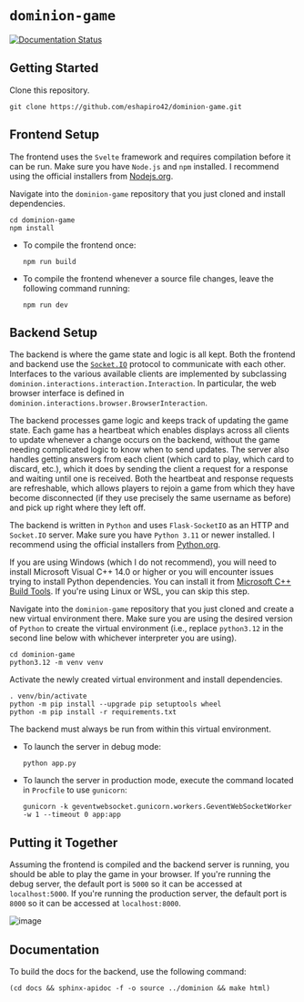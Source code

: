 # `dominion-game`

[![Documentation Status](https://readthedocs.org/projects/dominion-game/badge/?version=latest)](https://dominion-game.readthedocs.io/en/latest/?badge=latest)


## Getting Started

Clone this repository.

```
git clone https://github.com/eshapiro42/dominion-game.git
``` 

## Frontend Setup

The frontend uses the `Svelte` framework and requires compilation before it can be run. Make sure you have `Node.js` and `npm` installed. I recommend using the official installers from [Nodejs.org](https://nodejs.org/en/download/).

Navigate into the `dominion-game` repository that you just cloned and install dependencies. 

```
cd dominion-game
npm install
```

* To compile the frontend once:
    ```
    npm run build
    ```

* To compile the frontend whenever a source file changes, leave the following command running:
    ```
    npm run dev
    ```

## Backend Setup

The backend is where the game state and logic is all kept. Both the frontend and backend use the [`Socket.IO`](https://socket.io/) protocol to communicate with each other. Interfaces to the various available clients are implemented by subclassing `dominion.interactions.interaction.Interaction`. In particular, the web browser interface is defined in `dominion.interactions.browser.BrowserInteraction`. 

The backend processes game logic and keeps track of updating the game state. Each game has a heartbeat which enables displays across all clients to update whenever a change occurs on the backend, without the game needing complicated logic to know when to send updates. The server also handles getting answers from each client (which card to play, which card to discard, etc.), which it does by sending the client a request for a response and waiting until one is received. Both the heartbeat and response requests are refreshable, which allows players to rejoin a game from which they have become disconnected (if they use precisely the same username as before) and pick up right where they left off.

The backend is written in `Python` and uses `Flask-SocketIO` as an HTTP and `Socket.IO` server. Make sure you have `Python 3.11` or newer installed. I recommend using the official installers from [Python.org](https://www.python.org/downloads/).

If you are using Windows (which I do not recommend), you will need to install Microsoft Visual C++ 14.0 or higher or you will encounter issues trying to install Python dependencies. You can install it from [Microsoft C++ Build Tools](https://visualstudio.microsoft.com/visual-cpp-build-tools/). If you're using Linux or WSL, you can skip this step.

Navigate into the `dominion-game` repository that you just cloned and create a new virtual environment there. Make sure you are using the desired version of `Python` to create the virtual environment (i.e., replace `python3.12` in the second line below with whichever interpreter you are using).

```
cd dominion-game
python3.12 -m venv venv
```

Activate the newly created virtual environment and install dependencies.

```
. venv/bin/activate
python -m pip install --upgrade pip setuptools wheel
python -m pip install -r requirements.txt
```

The backend must always be run from within this virtual environment.

* To launch the server in debug mode:
    ```
    python app.py
    ```

* To launch the server in production mode, execute the command located in `Procfile` to use `gunicorn`:

    ```
    gunicorn -k geventwebsocket.gunicorn.workers.GeventWebSocketWorker -w 1 --timeout 0 app:app
    ```

## Putting it Together

Assuming the frontend is compiled and the backend server is running, you should be able to play the game in your browser. If you're running the debug server, the default port is `5000` so it can be accessed at `localhost:5000`. If you're running the production server, the default port is `8000` so it can be accessed at `localhost:8000`.

![image](https://user-images.githubusercontent.com/11021129/163091317-71e3153a-dde3-467e-bd6a-27e60bc2a61c.png)

## Documentation

To build the docs for the backend, use the following command:

```
(cd docs && sphinx-apidoc -f -o source ../dominion && make html)
```
